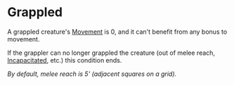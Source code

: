 # Grappled

A grappled creature's [Movement](../Game%20Procedures/Movement.md) is 0, and it can't benefit from any bonus to movement.

If the grappler can no longer grappled the creature (out of melee reach, [Incapacitated](Incapacitated.md), etc.) this condition ends.

*By default, melee reach is 5' (adjacent squares on a grid).*
